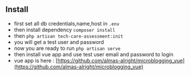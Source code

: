 ## Install

- first set all db credentials,name,host in `.env`
- then install dependency `composer install`
- then `php artisan tech-care-assessment:init`
- you will get a test user and password
- now you are ready to run `php artisan serve`
- then install vue app and use test user email and password to login
- vue app is here : [https://github.com/almas-alright/microblogging_vue](https://github.com/almas-alright/microblogging_vue)
